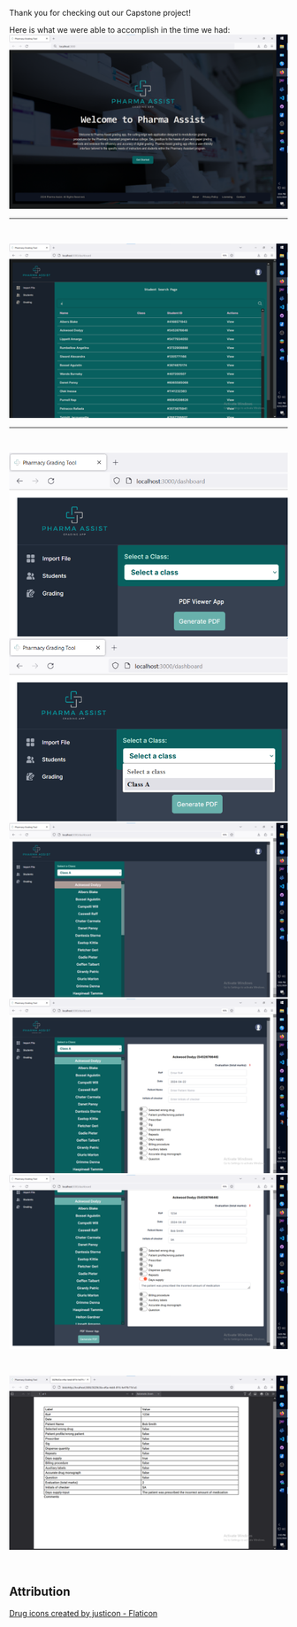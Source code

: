 Thank you for checking out our Capstone project!

Here is what we were able to accomplish in the time we had:
![Home Page](./Screenshots/Home_Page.png)

---
<br/>

![Student Search Component](./Screenshots/Student_Search.png)

---
<br/>

![Grading Component1](./Screenshots/Grading_Component1.png)
![Grading Component2](./Screenshots/Grading_Component2.png)
![Grading Component3](./Screenshots/Grading_Component3.png)
![Grading Component4](./Screenshots/Grading_Component4.png)
![Grading Component5](./Screenshots/Grading_Component5.png)

<br/>

![PDF Generation](./Screenshots/PDF_Generation.png)

<br/>

## Attribution

<a href="https://www.flaticon.com/free-icons/drug" title="drug icons">Drug icons created by justicon - Flaticon</a>